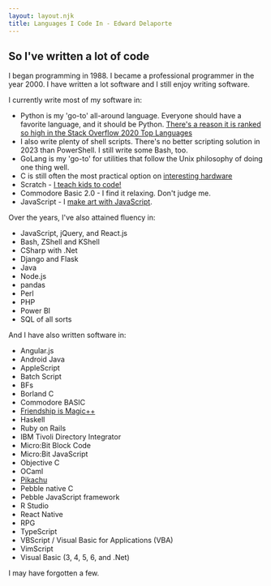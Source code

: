 ```yaml
---
layout: layout.njk
title: Languages I Code In - Edward Delaporte
---
```


## So I've written a lot of code

I began programming in 1988. I became a professional programmer in the year 2000. I have written a lot software and I still enjoy writing software.

I currently write most of my software in:

- Python is my 'go-to' all-around language. Everyone should have a favorite language, and it should be Python. [There's a reason it is ranked so high in the Stack Overflow 2020 Top Languages](https://insights.stackoverflow.com/survey/2020#most-popular-technologies)
- I also write plenty of shell scripts. There's no better scripting solution in 2023 than PowerShell. I still write some Bash, too.
- GoLang is my 'go-to' for utilities that follow the Unix philosophy of doing one thing well.
- C is still often the most practical option on [interesting hardware](/robots)
- Scratch - [I teach kids to code!](http://edward.delaporte.us/learn2code/)
- Commodore Basic 2.0 - I find it relaxing. Don't judge me.
- JavaScript - I [make art with JavaScript](/art/live).

Over the years, I've also attained fluency in:

- JavaScript, jQuery, and React.js
- Bash, ZShell and KShell
- CSharp with .Net
- Django and Flask
- Java
- Node.js
- pandas
- Perl
- PHP
- Power BI
- SQL of all sorts

And I have also written software in:

- Angular.js
- Android Java
- AppleScript
- Batch Script
- BFs
- Borland C
- Commodore BASIC
- [Friendship is Magic++](/blog/friendship)
- Haskell
- Ruby on Rails
- IBM Tivoli Directory Integrator
- Micro:Bit Block Code
- Micro:Bit JavaScript
- Objective C
- OCaml
- [Pikachu](/pikachu)
- Pebble native C
- Pebble JavaScript framework
- R Studio
- React Native
- RPG
- TypeScript
- VBScript / Visual Basic for Applications (VBA)
- VimScript
- Visual Basic (3, 4, 5, 6, and .Net)

I may have forgotten a few.
